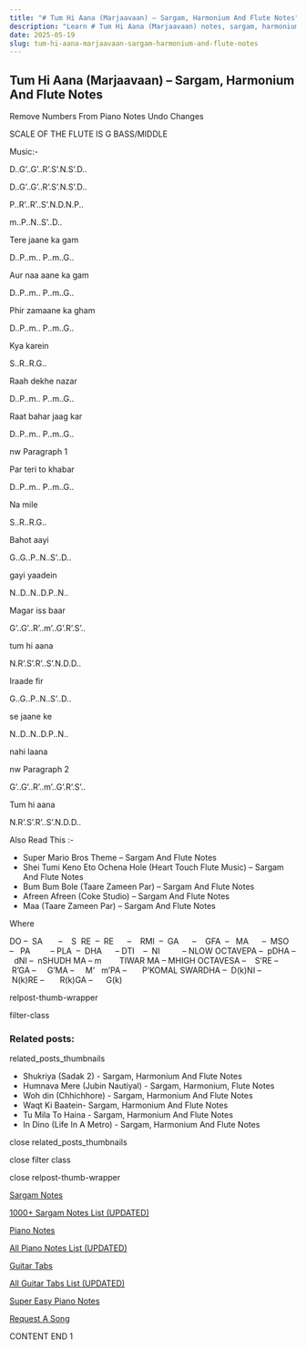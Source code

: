 ```yaml
---
title: "# Tum Hi Aana (Marjaavaan) – Sargam, Harmonium And Flute Notes"
description: "Learn # Tum Hi Aana (Marjaavaan) notes, sargam, harmonium notations and flute notes. Easy step-by-step tutorial for beginners."
date: 2025-05-19
slug: tum-hi-aana-marjaavaan-sargam-harmonium-and-flute-notes
---
```


## Tum Hi Aana (Marjaavaan) – Sargam, Harmonium And Flute Notes

Remove Numbers From Piano Notes
Undo Changes

SCALE OF THE FLUTE IS G BASS/MIDDLE

Music:-

D..G’..G’..R’.S’.N.S’.D..

D..G’..G’..R’.S’.N.S’.D..

P..R’..R’..S’.N.D.N.P..

m..P..N..S’..D..

Tere jaane ka gam

D..P..m.. P..m..G..

Aur naa aane ka gam

D..P..m.. P..m..G..

Phir zamaane ka gham

D..P..m.. P..m..G..

Kya karein

S..R..R.G..

Raah dekhe nazar

D..P..m.. P..m..G..

Raat bahar jaag kar

D..P..m.. P..m..G..

nw Paragraph 1

Par teri to khabar

D..P..m.. P..m..G..

Na mile

S..R..R.G..

Bahot aayi

G..G..P..N..S’..D..

gayi yaadein

N..D..N..D.P..N..

Magar iss baar

G’..G’..R’..m’..G’.R’.S’..

tum hi aana

N.R’.S’.R’..S’.N.D.D..

Iraade fir

G..G..P..N..S’..D..

se jaane ke

N..D..N..D.P..N..

nahi laana

nw Paragraph 2

G’..G’..R’..m’..G’.R’.S’..

Tum hi aana

N.R’.S’.R’..S’.N.D.D..



Also Read This :-



* Super Mario Bros Theme – Sargam And Flute Notes
* Shei Tumi Keno Eto Ochena Hole (Heart Touch Flute Music) – Sargam And Flute Notes
* Bum Bum Bole (Taare Zameen Par) – Sargam And Flute Notes
* Afreen Afreen (Coke Studio) – Sargam And Flute Notes
* Maa (Taare Zameen Par) – Sargam And Flute Notes

Where



DO –  SA       –    S  RE  –  RE      –    RMI  –  GA      –    GFA  –   MA      –  MSO  –   PA         – PLA  –  DHA      – DTI    –  NI          – NLOW OCTAVEPA –  pDHA –  dNI –  nSHUDH MA – m        TIWAR MA – MHIGH OCTAVESA –    S’RE –     R’GA –     G’MA –     M’   m’PA –       P’KOMAL SWARDHA –  D(k)NI –       N(k)RE –       R(k)GA –      G(k)



relpost-thumb-wrapper

filter-class

### Related posts:

related_posts_thumbnails

* Shukriya (Sadak 2) - Sargam, Harmonium And Flute Notes
* Humnava Mere (Jubin Nautiyal) - Sargam, Harmonium, Flute Notes
* Woh din (Chhichhore) - Sargam, Harmonium And Flute Notes
* Waqt Ki Baatein- Sargam, Harmonium And Flute Notes
* Tu Mila To Haina - Sargam, Harmonium And Flute Notes
* In Dino (Life In A Metro) - Sargam, Harmonium And Flute Notes

close related_posts_thumbnails

close filter class

close relpost-thumb-wrapper

[Sargam Notes](https://www.notationsworld.com/sargam-notes.html)

[1000+ Sargam Notes List (UPDATED)](https://www.notationsworld.com/all-songs-list-sargam-notes.html)

[Piano Notes](https://www.notationsworld.com/piano-notes.html)

[All Piano Notes List (UPDATED)](https://www.notationsworld.com/all-songs-list-piano-notes.html)

[Guitar Tabs](https://www.notationsworld.com/guitar-tabs.html)

[All Guitar Tabs List (UPDATED)](https://www.notationsworld.com/all-songs-list-guitar-tabs.html)

[Super Easy Piano Notes](https://studywall.in/)

[Request A Song](https://www.notationsworld.com/request-a-song.html)

CONTENT END 1

